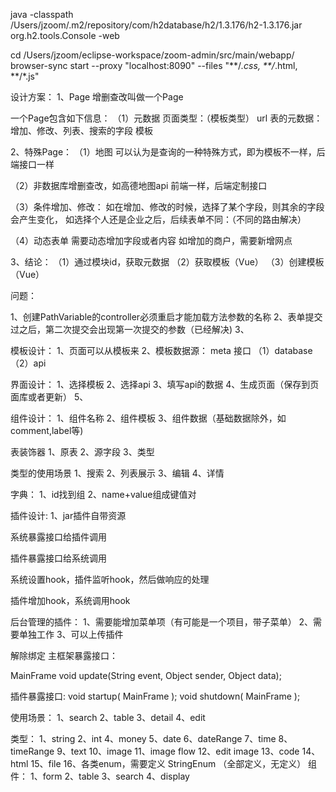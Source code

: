 java -classpath /Users/jzoom/.m2/repository/com/h2database/h2/1.3.176/h2-1.3.176.jar org.h2.tools.Console -web

cd /Users/jzoom/eclipse-workspace/zoom-admin/src/main/webapp/
browser-sync start --proxy "localhost:8090" --files "**/*.css, **/*.html, **/*.js"


设计方案：
1、Page
增删查改叫做一个Page

一个Page包含如下信息：
（1）元数据
页面类型：（模板类型）
url
表的元数据：增加、修改、列表、搜索的字段
模板


2、特殊Page：
（1）地图
可以认为是查询的一种特殊方式，即为模板不一样，后端接口一样

（2）非数据库增删查改，如高德地图api
前端一样，后端定制接口

（3）条件增加、修改：
如在增加、修改的时候，选择了某个字段，则其余的字段会产生变化，
如选择个人还是企业之后，后续表单不同：（不同的路由解决）

（4）动态表单
需要动态增加字段或者内容
如增加的商户，需要新增网点

3、结论：
（1）通过模块id，获取元数据
（2）获取模板（Vue）
（3）创建模板（Vue）



问题：

1、创建PathVariable的controller必须重启才能加载方法参数的名称 
2、表单提交过之后，第二次提交会出现第一次提交的参数（已经解决)
3、


模板设计：
1、页面可以从模板来
2、模板数据源：
meta 接口
（1）database
（2）api


界面设计：
1、选择模板
2、选择api
3、填写api的数据
4、生成页面（保存到页面库或者更新）
5、


组件设计：
1、组件名称
2、组件模板
3、组件数据（基础数据除外，如comment,label等)


表装饰器
1、原表
2、源字段
3、类型

类型的使用场景
1、搜索
2、列表展示
3、编辑
4、详情


字典：
1、id找到组
2、name+value组成键值对





插件设计:
1、jar插件自带资源


系统暴露接口给插件调用

插件暴露接口给系统调用

系统设置hook，插件监听hook，然后做响应的处理

插件增加hook，系统调用hook

后台管理的插件：
1、需要能增加菜单项（有可能是一个项目，带子菜单）
2、需要单独工作
3、可以上传插件


解除绑定
主框架暴露接口：

MainFrame
void update(String event, Object sender, Object data);

插件暴露接口:
void startup( MainFrame );
void shutdown( MainFrame );


使用场景：
1、search
2、table
3、detail
4、edit

类型：
1、string
2、int
4、money
5、date
6、dateRange
7、time
8、timeRange
9、text
10、image
11、image flow
12、edit image
13、code
14、html
15、file
16、各类enum，需要定义   StringEnum （全部定义，无定义）
组件：
1、form
2、table
3、search
4、display




